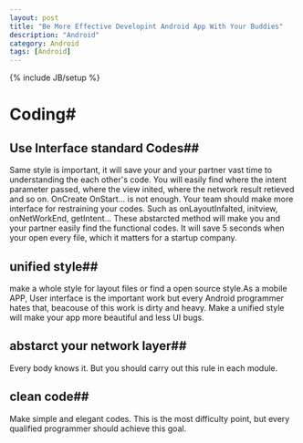 ```yaml
---
layout: post
title: "Be More Effective Developint Android App With Your Buddies"
description: "Android"
category: Android
tags: [Android]
---
```

{% include JB/setup %}

# Coding#

## Use Interface standard Codes##
Same style is important, it will save your and your partner vast time to understanding the each other's code. You will easily find where the intent parameter passed, where the view inited, where the network result retieved and so on.
OnCreate OnStart... is not enough. Your team should make more interface for restraining your codes. Such as onLayoutInfalted, initview, onNetWorkEnd, getIntent... These abstarcted method will make you and your partner easily find the functional codes. It will save 5 seconds when your open every file, which it matters for a startup company.

## unified style##
make a whole style for layout files or find a open source style.As a mobile APP, User interface is the important work but every Android programmer hates that, beacouse of this work is dirty and heavy. Make a unified style will make your app more beautiful and less UI bugs.

## abstarct your network layer##
Every body knows it. But you should carry out this rule in each module.

## clean code##
Make simple and elegant codes. This is the most difficulty point, but every qualified programmer should achieve this goal.


